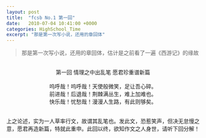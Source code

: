 ```yaml
---
layout: post
title:  "fcsb No.1 第一回"
date:   2010-07-04 10:41:00 +0000
categories: HighSchool_Time
excerpt: "那是第一次写小说，还用的章回体"
---
```


<div>
<blockquote class='quote-style'>
那是第一次写小说，还用的章回体，估计是之前看了一遍《西游记》的缘故<!--excerpt-->
</blockquote>
</div>

<div align='center'>
<br>
第一回 情理之中出乱笔 愿君珍重谱新篇<br>
<br>
呜呼哉！呜呼哉！天使般微笑，足让吾心碎。<br>
前进哉！后退哉！荆棘满丛生，难上加难也。<br>
快乐哉！忧愁哉！漫漫人生路，有此则够矣。<br>
<br>
</div>

上之论述，实为一人草率行文，故谓其乱笔也。发此文，恐惹笑声，但决无怠慢之意，愿君再造新篇，特就此重申。此回以终，欲知作文之人身世，请听下回分解！